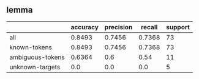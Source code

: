 
## lemma

|                  | accuracy | precision | recall | support |
|------------------|----------|-----------|--------|---------|
| all              | 0.8493   | 0.7456    | 0.7368 | 73      |
| known-tokens     | 0.8493   | 0.7456    | 0.7368 | 73      |
| ambiguous-tokens | 0.6364   | 0.6       | 0.54   | 11      |
| unknown-targets  | 0.0      | 0.0       | 0.0    | 5       |

